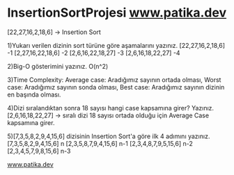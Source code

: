 # InsertionSortProjesi www.patika.dev
[22,27,16,2,18,6] -> Insertion Sort

1)Yukarı verilen dizinin sort türüne göre aşamalarını yazınız.
[22,27,16,2,18,6]   -1
[2,27,16,22,18,6]   -2
[2,6,16,22,18,27]   -3
[2,6,16,18,22,27]   -4



2)Big-O gösterimini yazınız.
O(n^2)


3)Time Complexity:
Average case: Aradığımız sayının ortada olması,
Worst case: Aradığımız sayının sonda olması,
Best case: Aradığımız sayının dizinin en başında olması.


4)Dizi sıralandıktan sonra 18 sayısı hangi case kapsamına girer? Yazınız.
[2,6,16,18,22,27] -> sıralı dizi
18 sayısı ortada olduğu için Average Case kapsamına girer.


5)[7,3,5,8,2,9,4,15,6] dizisinin Insertion Sort'a göre ilk 4 adımını yazınız.
[7,3,5,8,2,9,4,15,6] n
[2,3,5,8,7,9,4,15,6] n-1
[2,3,4,8,7,9,5,15,6] n-2
[2,3,4,5,7,9,8,15,6] n-3

www.patika.dev
